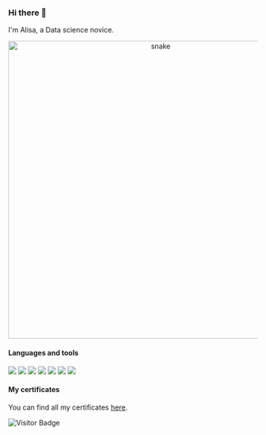 
### Hi there 👋

I'm Alisa, a Data science novice.

<p align="center">
 <img width="600" src="assets/github-snake.svg" alt="snake"/>
</p>

#### Languages and tools

<div>
<img src="https://img.shields.io/badge/Python-black?style=for-the-badge&logo=Python&logoColor=white"/> 
<img src="https://img.shields.io/badge/Pandas-black?style=for-the-badge&logo=Pandas&logoColor=white"/> 
<img src="https://img.shields.io/badge/Plotly-black?style=for-the-badge&logo=plotly&logoColor=white"/> 
<img src="https://img.shields.io/badge/Numpy-black?style=for-the-badge&logo=Numpy&logoColor=white"/> 
<img src="https://img.shields.io/badge/SciKitLearn-black?style=for-the-badge&logo=scikit-learn&logoColor=white"/> 
<img src="https://img.shields.io/badge/Keras-black?style=for-the-badge&logo=Keras&logoColor=white"/> 
<img src="https://img.shields.io/badge/PostgreSQL-black?style=for-the-badge&logo=Postgresql&logoColor=white"/>  
</div>

#### My certificates
You can find all my certificates [here]([certificate](https://github.com/AlishaMak/Practicum_projects/tree/main/certificate)https://github.com/AlishaMak/Practicum_projects/tree/main/certificate).

![Visitor Badge](https://visitor-badge.laobi.icu/badge?page_id=AlishaMak)
